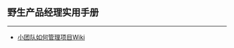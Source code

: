 ## 野生产品经理实用手册

---

- [小团队如何管理项目Wiki](https://www.evernote.com/shard/s98/client/snv?noteGuid=15ffb3be-5422-4464-8425-27a38078dc80&noteKey=7fe322dc38d73295c00d46588b4ad706&sn=https%3A%2F%2Fwww.evernote.com%2Fshard%2Fs98%2Fsh%2F15ffb3be-5422-4464-8425-27a38078dc80%2F7fe322dc38d73295c00d46588b4ad706&title=%25E5%25B0%258F%25E5%259B%25A2%25E9%2598%259F%25E5%25A6%2582%25E4%25BD%2595%25E7%25AE%25A1%25E7%2590%2586%25E9%25A1%25B9%25E7%259B%25AEWiki)
